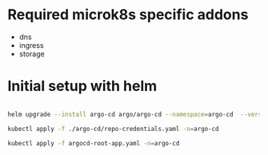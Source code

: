 # Required microk8s specific addons

- dns
- ingress
- storage

# Initial setup with helm

```bash

helm upgrade --install argo-cd argo/argo-cd --namespace=argo-cd  --version 4.5.7 --create-namespace -f ./argo-cd/values.yaml --wait

kubectl apply -f ./argo-cd/repo-credentials.yaml -n=argo-cd

kubectl apply -f argocd-root-app.yaml -n=argo-cd


```
